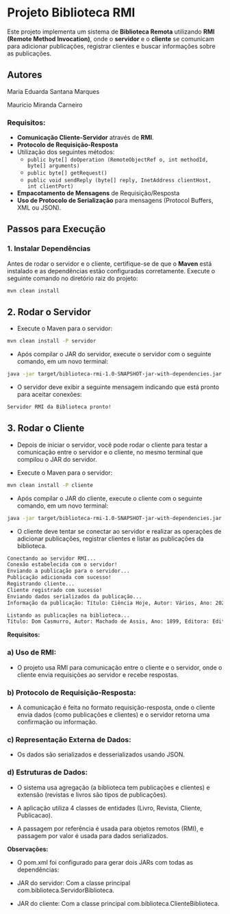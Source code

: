 # Projeto Biblioteca RMI

Este projeto implementa um sistema de **Biblioteca Remota** utilizando **RMI (Remote Method Invocation)**, onde o **servidor** e o **cliente** se comunicam para adicionar publicações, registrar clientes e buscar informações sobre as publicações.


## Autores
Maria Eduarda Santana Marques

Mauricio Miranda Carneiro

### Requisitos:

- **Comunicação Cliente-Servidor** através de **RMI**.
- **Protocolo de Requisição-Resposta** 
- Utilização dos seguintes métodos:
  - `public byte[] doOperation (RemoteObjectRef o, int methodId, byte[] arguments)`
  - `public byte[] getRequest()`
  - `public void sendReply (byte[] reply, InetAddress clientHost, int clientPort)`
- **Empacotamento de Mensagens** de Requisição/Resposta 
- **Uso de Protocolo de Serialização** para mensagens (Protocol Buffers, XML ou JSON).
  
## Passos para Execução

### 1. Instalar Dependências

Antes de rodar o servidor e o cliente, certifique-se de que o **Maven** está instalado e as dependências estão configuradas corretamente. Execute o seguinte comando no diretório raiz do projeto:

```bash
mvn clean install
```

## 2. Rodar o Servidor

* Execute o Maven para o servidor:
```bash
mvn clean install -P servidor
```
* Após compilar o JAR do servidor, execute o servidor com o seguinte comando, em um novo terminal:
```bash
java -jar target/biblioteca-rmi-1.0-SNAPSHOT-jar-with-dependencies.jar com.biblioteca.ServidorBiblioteca
```
* O servidor deve exibir a seguinte mensagem indicando que está pronto para aceitar conexões:

```bash
Servidor RMI da Biblioteca pronto!
```
## 3. Rodar o Cliente
* Depois de iniciar o servidor, você pode rodar o cliente para testar a comunicação entre o servidor e o cliente, no mesmo terminal que compilou o JAR do servidor.

* Execute o Maven para o servidor:
```bash
mvn clean install -P cliente
```
* Após compilar o JAR do cliente, execute o cliente com o seguinte comando, em um novo terminal:
```bash
java -jar target/biblioteca-rmi-1.0-SNAPSHOT-jar-with-dependencies.jar com.biblioteca.ClienteBiblioteca
```
* O cliente deve tentar se conectar ao servidor e realizar as operações de adicionar publicações, registrar clientes e listar as publicações da biblioteca.
  
```bash
Conectando ao servidor RMI...
Conexão estabelecida com o servidor!
Enviando a publicação para o servidor...
Publicação adicionada com sucesso!
Registrando cliente...
Cliente registrado com sucesso!
Enviando dados serializados da publicação...
Informação da publicação: Título: Ciência Hoje, Autor: Vários, Ano: 2023, Nº Edição: 150, Periodicidade: Mensal

Listando as publicações na biblioteca...
Título: Dom Casmurro, Autor: Machado de Assis, Ano: 1899, Editora: Editora A, Nº Páginas: 256

```
**Requisitos:** 

### a) Uso de RMI: 
* O projeto usa RMI para comunicação entre o cliente e o servidor, onde o cliente envia requisições ao servidor e recebe respostas.

### b) Protocolo de Requisição-Resposta: 
* A comunicação é feita no formato requisição-resposta, onde o cliente envia dados (como publicações e clientes) e o servidor retorna uma confirmação ou informação.

### c) Representação Externa de Dados: 
* Os dados são serializados e desserializados usando JSON.

### d) Estruturas de Dados:

* O sistema usa agregação (a biblioteca tem publicações e clientes) e extensão (revistas e livros são tipos de publicações).

* A aplicação utiliza 4 classes de entidades (Livro, Revista, Cliente, Publicacao).

* A passagem por referência é usada para objetos remotos (RMI), e passagem por valor é usada para dados serializados.

**Observações:** 
* O pom.xml foi configurado para gerar dois JARs com todas as dependências:

* JAR do servidor: Com a classe principal com.biblioteca.ServidorBiblioteca.

* JAR do cliente: Com a classe principal com.biblioteca.ClienteBiblioteca.

